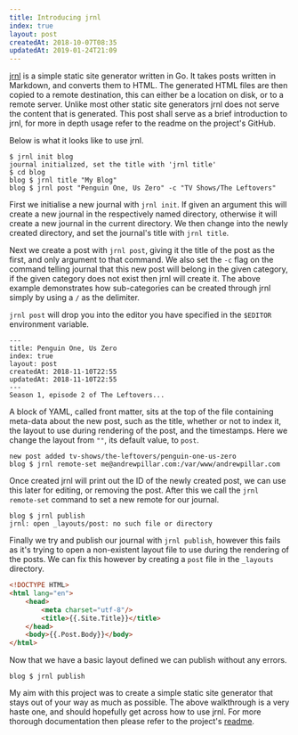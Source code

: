 ```yaml
---
title: Introducing jrnl
index: true
layout: post
createdAt: 2018-10-07T08:35
updatedAt: 2019-01-24T21:09
---
```

[jrnl](https://github.com/andrewpillar/jrnl) is a simple static site generator written in Go. It takes posts written in Markdown, and converts them to HTML. The generated HTML files are then copied to a remote destination, this can either be a location on disk, or to a remote server. Unlike most other static site generators jrnl does not serve the content that is generated. This post shall serve as a brief introduction to jrnl, for more in depth usage refer to the readme on the project's GitHub.

Below is what it looks like to use jrnl.

```
$ jrnl init blog
journal initialized, set the title with 'jrnl title'
$ cd blog
blog $ jrnl title "My Blog"
blog $ jrnl post "Penguin One, Us Zero" -c "TV Shows/The Leftovers"
```

First we initialise a new journal with `jrnl init`. If given an argument this will create a new journal in the respectively named directory, otherwise it will create a new journal in the current directory. We then change into the newly created directory, and set the journal's title with `jrnl title`.

Next we create a post with `jrnl post`, giving it the title of the post as the first, and only argument to that command. We also set the `-c` flag on the command telling journal that this new post will belong in the given category, if the given category does not exist then jrnl will create it. The above example demonstrates how sub-categories can be created through jrnl simply by using a `/` as the delimiter.

`jrnl post` will drop you into the editor you have specified in the `$EDITOR` environment variable.

```
---
title: Penguin One, Us Zero
index: true
layout: post
createdAt: 2018-11-10T22:55
updatedAt: 2018-11-10T22:55
---
Season 1, episode 2 of The Leftovers...
```

A block of YAML, called front matter, sits at the top of the file containing meta-data about the new post, such as the title, whether or not to index it, the layout to use during rendering of the post, and the timestamps. Here we change the layout from `""`, its default value, to `post`.

```
new post added tv-shows/the-leftovers/penguin-one-us-zero
blog $ jrnl remote-set me@andrewpillar.com:/var/www/andrewpillar.com
```

Once created jrnl will print out the ID of the newly created post, we can use this later for editing, or removing the post. After this we call the `jrnl remote-set` command to set a new remote for our journal.

```
blog $ jrnl publish
jrnl: open _layouts/post: no such file or directory
```

Finally we try and publish our journal with `jrnl publish`, however this fails as it's trying to open a non-existent layout file to use during the rendering of the posts. We can fix this however by creating a `post` file in the `_layouts` directory.

```html
<!DOCTYPE HTML>
<html lang="en">
    <head>
        <meta charset="utf-8"/>
        <title>{{.Site.Title}}</title>
    </head>
    <body>{{.Post.Body}}</body>
</html>
```

Now that we have a basic layout defined we can publish without any errors.

```
blog $ jrnl publish
```

My aim with this project was to create a simple static site generator that stays out of your way as much as possible. The above walkthrough is a very haste one, and should hopefully get across how to use jrnl. For more thorough documentation then please refer to the project's [readme](https://github.com/andrewpillar/jrnl).
